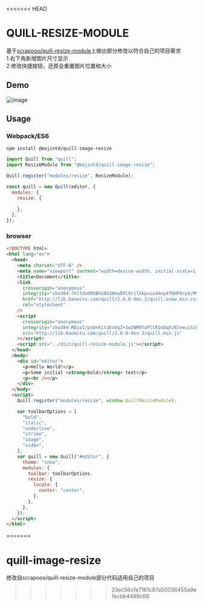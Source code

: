 <<<<<<< HEAD
# QUILL-RESIZE-MODULE
基于[scrapooo/quill-resize-module](https://github.com/scrapooo/quill-resize-module)上做出部分修改以符合自己的项目需求    
1.右下角新增图片尺寸显示    
2.修改快捷按钮，还原会重置图片位置和大小
## Demo
![image](https://github.com/user-attachments/assets/9dcd7172-15da-4ec3-94e7-e2d80544c32e)
## Usage

### Webpack/ES6

`npm install @majintd/quill-image-resize`

```javascript
import Quill from "quill";
import ResizeModule from "@majintd/quill-image-resize";

Quill.register("modules/resize", ResizeModule);

const quill = new Quill(editor, {
  modules: {
    resize: {
      
    },
  },
});
```

### browser

```html
<!DOCTYPE html>
<html lang="en">
  <head>
    <meta charset="UTF-8" />
    <meta name="viewport" content="width=device-width, initial-scale=1.0" />
    <title>Document</title>
    <link
      crossorigin="anonymous"
      integrity="sha384-7kltdnODhBho8GSWnwD9l9rilXkpuia4Anp4TKHPOrp8/MS/+083g4it4MYED/hc"
      href="http://lib.baomitu.com/quill/2.0.0-dev.3/quill.snow.min.css"
      rel="stylesheet"
    />
    <script
      crossorigin="anonymous"
      integrity="sha384-MDio1/ps0nK1tabxUqZ+1w2NM9faPltR1mDqXcNleeuiSi0KBXqIsWofIp4r5A0+"
      src="http://lib.baomitu.com/quill/2.0.0-dev.3/quill.min.js"
    ></script>
    <script src="../dist/quill-resize-module.js"></script>
  </head>
  <body>
    <div id="editor">
      <p>Hello World!</p>
      <p>Some initial <strong>bold</strong> text</p>
      <p><br /></p>
    </div>
  </body>
  <script>
    Quill.register("modules/resize", window.QuillResizeModule);

    var toolbarOptions = [
      "bold",
      "italic",
      "underline",
      "strike",
      "image",
      "video",
    ];
    var quill = new Quill("#editor", {
      theme: "snow",
      modules: {
        toolbar: toolbarOptions,
        resize: {
          locale: {
            center: "center",
          },
        },
      },
    });
  </script>
</html>
```
=======
# quill-image-resize
修改自scrapooo/quill-resize-module部分代码适用自己的项目
>>>>>>> 23ec56cfe7161c87a50036455a9e1ecbb4469c66
